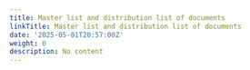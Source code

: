 ```yaml
---
title: Master list and distribution list of documents
linkTitle: Master list and distribution list of documents
date: '2025-05-01T20:57:00Z'
weight: 0
description: No content
---
```



